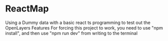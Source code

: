 # ReactMap
Using a Dummy data with a basic react ts programming to test out the OpenLayers Features
For forcing this project to work, you need to use "npm install", and then use "npm run dev" from writing to the terminal
